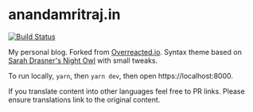 # anandamritraj.in

[![Build Status](https://travis-ci.com/anamritraj/anandamritraj.in.svg?branch=master)](https://travis-ci.com/anamritraj/anandamritraj.in)

My personal blog. Forked from [Overreacted.io](https://github.com/gaearon/overreacted.io). Syntax theme based on [Sarah Drasner's Night Owl](https://github.com/sdras/night-owl-vscode-theme/) with small tweaks.

To run locally, `yarn`, then `yarn dev`, then open https://localhost:8000.

If you translate content into other languages feel free to PR links. Please ensure translations link to the original content.
